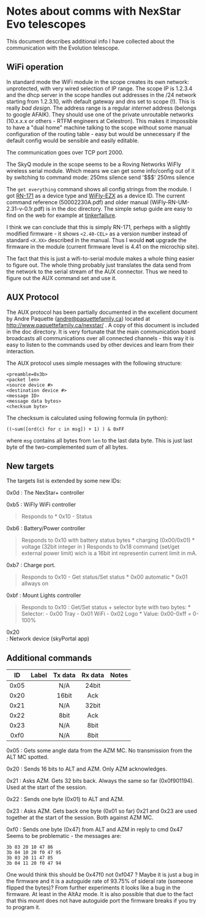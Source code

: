 # Notes about comms with NexStar Evo telescopes

This document describes additional info I have collected about the communication 
with the Evolution telescope.

## WiFi operation

In standard mode the WiFi module in the scope creates its own network:
unprotected, with very wired selection of IP range. The scope IP is 1.2.3.4
and the dhcp server in the scope handles out addresses in the /24 network
starting from 1.2.3.10, with default gateway and dns set to scope (!). This is
really *bad design*. The address range is a regular *internet* address (belongs
to google AFAIK). They should use one of the private unroutable networks
(10.x.x.x or others - RTFM engineers at Celestron). This makes it impossible to
have a "dual home" machine talking to the scope without some manual
configuration of the routing table - easy but would be unnecessary if the
default config would be sensible and easily editable.

The communication goes over TCP port 2000.  

The SkyQ module in the scope seems to be a Roving Networks WiFly wireless 
serial module. Which means we can get some info/config out of it by 
switching to command mode:
    250ms silence 
    send '$$$'
    250ms silence 

The `get everything` command shows all config strings from the module. I got 
[RN-171](http://www.microchip.com/wwwproducts/Devices.aspx?product=RN171) 
as a device type and [WiFly-EZX](http://www.arexx.com/rp6/downloads/M256_WIFI_Datasheets/WiFly-RN-UM-2.31-v-0.1r.pdf)
as a device ID. The current command reference (50002230A.pdf) and 
older manual (WiFly-RN-UM-2.31-v-0.1r.pdf) is in the doc directory.
The simple setup guide are easy to find on the web for example at 
[tinkerfailure](http://www.tinkerfailure.com/2012/02/setting-up-the-wifly-rn-xv/).

I think we can conclude that this is simply RN-171, perheps with a slightly
modified firmware - it shows `<2.40-CEL>` as a version number instead of standard `<X.XX>` described in the manual. Thus I would **not** upgrade the firmware in the module (current firmware level is 4.41 on the microchip site).

The fact that this is just a wifi-to-serial module makes a whole thing easier 
to figure out. The whole thing probably just translates the data send from the 
network to the serial stream of the AUX connector. Thus we need to figure out 
the AUX command set and use it.



## AUX Protocol

The AUX protocol has been partially documented in the excellent document by Andre Paquette (andre@paquettefamily.ca) located at 
http://www.paquettefamily.ca/nexstar/ . 
A copy of this document is included in the doc directory. It is very fortunate
that the main communication board broadcasts all communications over all
connected channels - this way it is easy to listen to the commands used by other
devices and learn from their interaction.


The AUX protocol uses simple messages with the following structure:

    <preamble=0x3b>
    <packet len>
    <source device #>
    <destination device #>
    <message ID>
    <message data bytes>
    <checksum byte>
    
The checksum is calculated using following formula (in python):

    ((~sum([ord(c) for c in msg]) + 1) ) & 0xFF
    
where `msg` contains all bytes from `len` to the last data byte. This is just last byte of the two-complemented sum of all bytes.

## New targets

The targets list is extended by some new IDs:

0x0d
:   The NexStar+ controller

0xb5
:   WiFly WiFi controller
>   Responds to 
    * 0x10 - Status

0xb6
:   Battery/Power controller
>   Responds to 0x10 with battery status bytes
    * charging (0x00/0x01)
    * voltage (32bit integer in )
>   Responds to 0x18 command (set/get external power limit) wich is a 16bit int representin current limit in mA.
    

0xb7
:   Charge port. 
>   Responds to 0x10 - Get status/Set status
    * 0x00 automatic 
    * 0x01 allways on
    

0xbf
:   Mount Lights controller
>   Responds to 0x10 : Get/Set status  + selector byte with two bytes:
    * Selector:
       - 0x00 Tray
       - 0x01 WiFi
       - 0x02 Logo
    * Value: 0x00-0xff = 0-100%
    
0x20    
:   Network device (skyPortal app)

## Additional commands

|   ID      |   Label   |   Tx data     |   Rx data     |   Notes   |
|:---------:|:----------|:-------------:|:-------------:|-----------|
|   0x05    |           |     N/A       |   24bit       |           |
|   0x20    |           |     16bit     |    Ack        |           |
|   0x21    |           |     N/A       |   32bit       |           |
|   0x22    |           |     8bit      |    Ack        |           |
|   0x23    |           |     N/A       |    8bit       |           |
|   0xf0    |           |     N/A       |    8bit       |           |

0x05
:   Gets some angle data from the AZM MC. 
    No transmission from the ALT MC spotted.

0x20
:   Sends 16 bits to ALT and AZM. Only AZM acknowledges.

0x21
:   Asks AZM. Gets 32 bits back. Always the same so far (0x0f901194).
    Used at the start of the session.

0x22
:   Sends one byte (0x01) to ALT and AZM.

0x23
:   Asks AZM. Gets back one byte (0x01 so far)
    0x21 and 0x23 are used together at the start of the session.
    Both against AZM MC.

0xf0
:   Sends one byte (0x47) from ALT and AZM in reply to cmd 0x47
    Seems to be problematic - the messages are:

    3b 03 20 10 47 86
    3b 04 10 20 f0 47 95
    3b 03 20 11 47 85
    3b 04 11 20 f0 47 94

One would think this should be 0x47f0 not 0xf047 ?
Maybe it is just a bug in the firmware and it is a autoguide rate 
of 93.75% of sideral rate (someone flipped the bytes)?
From further experiments it looks like a bug in the firmware.
At least in the AltAz mode. It is also possible that due to the fact
that this mount does not have autoguide port the firmware breaks
if you try to program it.



